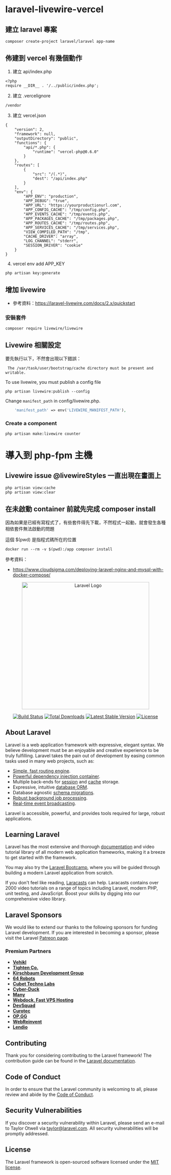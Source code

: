 # laravel-livewire-vercel

## 建立 laravel 專案

```
composer create-project laravel/laravel app-name
```

## 佈建到 vercel 有幾個動作

1. 建立 api/index.php

```
<?php
require __DIR__ . '/../public/index.php';
```

2. 建立 .vercelignore

```
/vendor
```

3. 建立 vercel.json

```
{
    "version": 2,
    "framework": null,
    "outputDirectory": "public",
    "functions": {
        "api/*.php": {
            "runtime": "vercel-php@0.6.0"
        }
    },
    "routes": [
        {
            "src": "/(.*)",
            "dest": "/api/index.php"
        }
    ],
    "env": {
        "APP_ENV": "production",
        "APP_DEBUG": "true",
        "APP_URL": "https://yourproductionurl.com",
        "APP_CONFIG_CACHE": "/tmp/config.php",
        "APP_EVENTS_CACHE": "/tmp/events.php",
        "APP_PACKAGES_CACHE": "/tmp/packages.php",
        "APP_ROUTES_CACHE": "/tmp/routes.php",
        "APP_SERVICES_CACHE": "/tmp/services.php",
        "VIEW_COMPILED_PATH": "/tmp",
        "CACHE_DRIVER": "array",
        "LOG_CHANNEL": "stderr",
        "SESSION_DRIVER": "cookie"
    }
}
```

4. vercel env add APP_KEY

```
php artisan key:generate
```

## 增加 livewire

-   參考資料：https://laravel-livewire.com/docs/2.x/quickstart

### 安裝套件

```
composer require livewire/livewire
```

## Livewire 相關設定

要先執行以下，不然會出現以下錯誤：

```
 The /var/task/user/bootstrap/cache directory must be present and writable.
```

To use livewire, you must publish a config file

```shell
php artisan livewire:publish --config
```

Change `manifest_path` in config/livewire.php.

```php
    'manifest_path' => env('LIVEWIRE_MANIFEST_PATH'),
```

### Create a component

```
php artisan make:livewire counter
```

# 導入到 php-fpm 主機

## Livewire issue @livewireStyles 一直出現在畫面上

```
php artisan view:cache
php artisan view:clear
```

## 在未啟動 container 前就先完成 composer install

因為如果是已經有寫程式了，有些套件得先下載，不然程式一起動，就會發生各種相依套件無法啟動的問題

這個 $(pwd) 是指程式碼所在的位置

```
docker run --rm -v $(pwd):/app composer install
```

參考資料：

-   https://www.cloudsigma.com/deploying-laravel-nginx-and-mysql-with-docker-compose/

<p align="center"><a href="https://laravel.com" target="_blank"><img src="https://raw.githubusercontent.com/laravel/art/master/logo-lockup/5%20SVG/2%20CMYK/1%20Full%20Color/laravel-logolockup-cmyk-red.svg" width="400" alt="Laravel Logo"></a></p>

<p align="center">
<a href="https://github.com/laravel/framework/actions"><img src="https://github.com/laravel/framework/workflows/tests/badge.svg" alt="Build Status"></a>
<a href="https://packagist.org/packages/laravel/framework"><img src="https://img.shields.io/packagist/dt/laravel/framework" alt="Total Downloads"></a>
<a href="https://packagist.org/packages/laravel/framework"><img src="https://img.shields.io/packagist/v/laravel/framework" alt="Latest Stable Version"></a>
<a href="https://packagist.org/packages/laravel/framework"><img src="https://img.shields.io/packagist/l/laravel/framework" alt="License"></a>
</p>

## About Laravel

Laravel is a web application framework with expressive, elegant syntax. We believe development must be an enjoyable and creative experience to be truly fulfilling. Laravel takes the pain out of development by easing common tasks used in many web projects, such as:

-   [Simple, fast routing engine](https://laravel.com/docs/routing).
-   [Powerful dependency injection container](https://laravel.com/docs/container).
-   Multiple back-ends for [session](https://laravel.com/docs/session) and [cache](https://laravel.com/docs/cache) storage.
-   Expressive, intuitive [database ORM](https://laravel.com/docs/eloquent).
-   Database agnostic [schema migrations](https://laravel.com/docs/migrations).
-   [Robust background job processing](https://laravel.com/docs/queues).
-   [Real-time event broadcasting](https://laravel.com/docs/broadcasting).

Laravel is accessible, powerful, and provides tools required for large, robust applications.

## Learning Laravel

Laravel has the most extensive and thorough [documentation](https://laravel.com/docs) and video tutorial library of all modern web application frameworks, making it a breeze to get started with the framework.

You may also try the [Laravel Bootcamp](https://bootcamp.laravel.com), where you will be guided through building a modern Laravel application from scratch.

If you don't feel like reading, [Laracasts](https://laracasts.com) can help. Laracasts contains over 2000 video tutorials on a range of topics including Laravel, modern PHP, unit testing, and JavaScript. Boost your skills by digging into our comprehensive video library.

## Laravel Sponsors

We would like to extend our thanks to the following sponsors for funding Laravel development. If you are interested in becoming a sponsor, please visit the Laravel [Patreon page](https://patreon.com/taylorotwell).

### Premium Partners

-   **[Vehikl](https://vehikl.com/)**
-   **[Tighten Co.](https://tighten.co)**
-   **[Kirschbaum Development Group](https://kirschbaumdevelopment.com)**
-   **[64 Robots](https://64robots.com)**
-   **[Cubet Techno Labs](https://cubettech.com)**
-   **[Cyber-Duck](https://cyber-duck.co.uk)**
-   **[Many](https://www.many.co.uk)**
-   **[Webdock, Fast VPS Hosting](https://www.webdock.io/en)**
-   **[DevSquad](https://devsquad.com)**
-   **[Curotec](https://www.curotec.com/services/technologies/laravel/)**
-   **[OP.GG](https://op.gg)**
-   **[WebReinvent](https://webreinvent.com/?utm_source=laravel&utm_medium=github&utm_campaign=patreon-sponsors)**
-   **[Lendio](https://lendio.com)**

## Contributing

Thank you for considering contributing to the Laravel framework! The contribution guide can be found in the [Laravel documentation](https://laravel.com/docs/contributions).

## Code of Conduct

In order to ensure that the Laravel community is welcoming to all, please review and abide by the [Code of Conduct](https://laravel.com/docs/contributions#code-of-conduct).

## Security Vulnerabilities

If you discover a security vulnerability within Laravel, please send an e-mail to Taylor Otwell via [taylor@laravel.com](mailto:taylor@laravel.com). All security vulnerabilities will be promptly addressed.

## License

The Laravel framework is open-sourced software licensed under the [MIT license](https://opensource.org/licenses/MIT).
